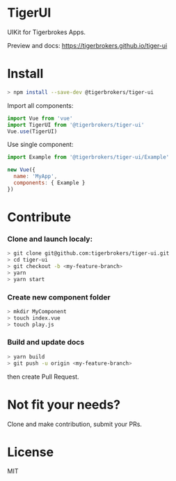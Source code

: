 TigerUI
========

UIKit for Tigerbrokes Apps.

Preview and docs: https://tigerbrokers.github.io/tiger-ui

# Install

```bash
> npm install --save-dev @tigerbrokers/tiger-ui
```

Import all components:
```js
import Vue from 'vue'
import TigerUI from '@tigerbrokers/tiger-ui'
Vue.use(TigerUI)
```

Use single component:
```js
import Example from '@tigerbrokers/tiger-ui/Example'

new Vue({
  name: 'MyApp',
  components: { Example }
})
```

# Contribute

### Clone and launch localy:
```bash
> git clone git@github.com:tigerbrokers/tiger-ui.git
> cd tiger-ui
> git checkout -b <my-feature-branch>
> yarn
> yarn start
```

### Create new component folder
```bash
> mkdir MyComponent
> touch index.vue
> touch play.js
```

### Build and update docs
```bash
> yarn build
> git push -u origin <my-feature-branch>
```
then create Pull Request.

# Not fit your needs?

Clone and make contribution, submit your PRs.

# License

MIT

